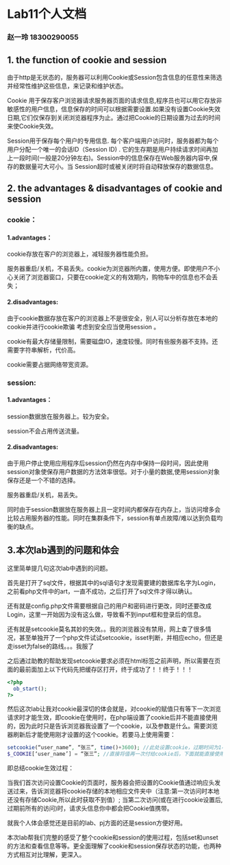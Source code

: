 # Lab11个人文档

### 赵一玲 18300290055

## 1. the function of cookie and session

由于http是无状态的，服务器可以利用Cookie或Session包含信息的任意性来筛选并经常性维护这些信息，来记录和维护状态。

Cookie 用于保存客户浏览器请求服务器页面的请求信息,程序员也可以用它存放非敏感性的用户信息，信息保存的时间可以根据需要设置.如果没有设置Cookie失效日期,它们仅保存到关闭浏览器程序为止。通过把Cookie的日期设置为过去的时间来使Cookie失效。

Session用于保存每个用户的专用信息. 每个客户端用户访问时，服务器都为每个用户分配一个唯一的会话ID（Session ID) . 它的生存期是用户持续请求时间再加上一段时间(一般是20分钟左右)。Session中的信息保存在Web服务器内容中,保存的数据量可大可小。当 Session超时或被关闭时将自动释放保存的数据信息。



## 2. the advantages & disadvantages of cookie and session

### cookie：

#### 1.advantages：

cookie存放在客户的浏览器上，减轻服务器性能负担。

服务器重启/关机，不易丢失。cookie为浏览器所内置，使用方便。即使用户不小心关闭了浏览器窗口，只要在cookie定义的有效期内，购物车中的信息也不会丢失；

#### 2.disadvantages:

由于cookie数据存放在客户的浏览器上不是很安全，别人可以分析存放在本地的cookie并进行cookie欺骗 考虑到安全应当使用session 。

cookie有最大存储量限制，需要磁盘IO，速度较慢。同时有些服务器不支持。还需要字符串解析，代价高。

cookie需要占据网络带宽资源。

### session:

#### 1.advantages：

session数据放在服务器上。较为安全。

session不会占用传送流量。

#### 2.disadvantages:

由于用户停止使用应用程序后session仍然在内存中保持一段时间，因此使用session对象使保存用户数据的方法效率很低。对于小量的数据,使用session对象保存还是一个不错的选择。

服务器重启/关机，易丢失。

同时由于session数据放在服务器上且一定时间内都保存在内存上，当访问增多会比较占用服务器的性能。同时在集群条件下，session有单点故障/难以达到负载均衡的缺点。



## 3.本次lab遇到的问题和体会

这里简单提几句这次lab中遇到的问题。

首先是打开了sql文件，根据其中的sql语句才发现需要建的数据库名字为Login，之前看php文件中的art，一直不成功，之后打开了sql文件才得以确认。

还有就是config.php文件需要根据自己的用户和密码进行更改，同时还要改成Login，这里一开始因为没有这么做，导致看不到input框和登录后的信息。

还有就是setcookie莫名其妙的失效。。我的浏览器没有禁用，网上查了很多情况，甚至单独开了一个php文件试试setcookie，isset判断，并相应echo，但还是走isset为false的路线。。。我服了

之后通过助教的帮助发现setcookie要求必须在html标签之前声明，所以需要在页面的最前面加上以下代码先把缓存区打开，终于成功了！！终于！！！

```php
<?php
  ob_start();
?>
```

然后这次lab让我对cookie最深切的体会就是，对cookie的赋值只有等下一次浏览请求时才能生效，即cookie在使用时，在php端设置了cookie后并不能直接使用的，因为此时只是告诉浏览器我设置了一个cookie，以及参数是什么。需要浏览器刷新后才能使用刚才设置的这个cookie。若要马上使用需要：

```php
setcookie(“user_name”, “张三”, time()+3600); //此处设置cookie，过期时间为1小时
$_COOKIE[‘user_name’] = “张三”; //直接将值再一次付给cookie后，下面就能直接使用cookiel了
```

即总结cookie生效过程：

当我们首次访问设置Cookie的页面时，服务器会把设置的Cookie值通过响应头发送过来，告诉浏览器将cookie存储的本地相应文件夹中（注意:第一次访问时本地还没有存储Cookie,所以此时获取不到值）;
当第二次访问(或在进行cookie设置后,过期前所有的访问)时，请求头信息你中都会把Cookie值携带。

就我个人体会感觉还是目前的lab、pj方面的还是session方便好用。

本次lab帮我们完整的感受了整个cookie和session的使用过程，包括set和unset的方法和查看信息等等。更全面理解了cookie和session保存状态的功能，也两种方式相互对比理解，更深入。